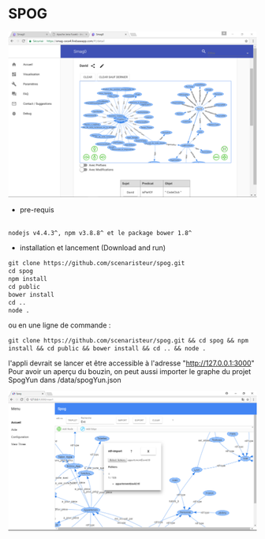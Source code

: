 # SPOG


![spog rdf graph David](https://raw.githubusercontent.com/scenaristeur/spog/master/smag0-demo.png)

- pre-requis

```

nodejs v4.4.3^, npm v3.8.8^ et le package bower 1.8^

```

- installation et lancement (Download and run)
```
git clone https://github.com/scenaristeur/spog.git
cd spog
npm install
cd public
bower install
cd ..
node .

```
ou en une ligne de commande :

```
git clone https://github.com/scenaristeur/spog.git && cd spog && npm install && cd public && bower install && cd .. && node .

```

l'appli devrait se lancer et être accessible à l'adresse "http://127.0.0.1:3000"
Pour avoir un aperçu du bouzin, on peut aussi importer le graphe du projet SpogYun dans /data/spogYun.json

![spog rdf import](https://raw.githubusercontent.com/scenaristeur/spog/master/data/spog-rdf-import.png)


